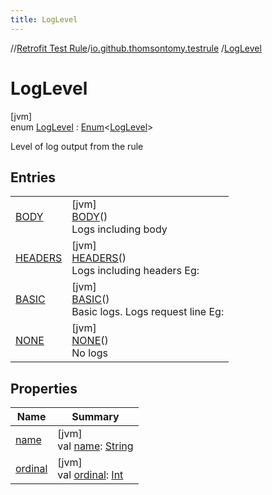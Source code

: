 ```yaml
---
title: LogLevel
---
```

//[Retrofit Test Rule](../../../index.html)/[io.github.thomsontomy.testrule](../index.html)
/[LogLevel](index.html)

# LogLevel

[jvm]\
enum [LogLevel](index.html) : [Enum](https://kotlinlang.org/api/latest/jvm/stdlib/kotlin/-enum/index.html)&lt;[LogLevel](
index.html)&gt;

Level of log output from the rule

## Entries

| | |
|---|---|
| [BODY](-b-o-d-y/index.html) | [jvm]<br>[BODY](-b-o-d-y/index.html)()<br>Logs including body |
| [HEADERS](-h-e-a-d-e-r-s/index.html) | [jvm]<br>[HEADERS](-h-e-a-d-e-r-s/index.html)()<br>Logs including headers Eg: |
| [BASIC](-b-a-s-i-c/index.html) | [jvm]<br>[BASIC](-b-a-s-i-c/index.html)()<br>Basic logs. Logs request line Eg: |
| [NONE](-n-o-n-e/index.html) | [jvm]<br>[NONE](-n-o-n-e/index.html)()<br>No logs |

## Properties

| Name | Summary |
|---|---|
| [name](-n-o-n-e/index.html#-372974862%2FProperties%2F-255663501) | [jvm]<br>val [name](-n-o-n-e/index.html#-372974862%2FProperties%2F-255663501): [String](https://kotlinlang.org/api/latest/jvm/stdlib/kotlin/-string/index.html) |
| [ordinal](-n-o-n-e/index.html#-739389684%2FProperties%2F-255663501) | [jvm]<br>val [ordinal](-n-o-n-e/index.html#-739389684%2FProperties%2F-255663501): [Int](https://kotlinlang.org/api/latest/jvm/stdlib/kotlin/-int/index.html) |


